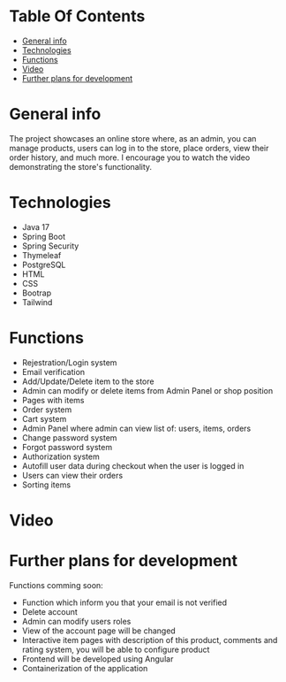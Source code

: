 # Table Of Contents
* [General info](#general-info)
* [Technologies](#technologies)
* [Functions](#functions)
* [Video](#video)
* [Further plans for development](#further-plans-for-development)

# General info
The project showcases an online store where, as an admin, you can manage products, users can log in to the store, place orders, view their order history, and much more. I encourage you to watch the video demonstrating the store's functionality.

# Technologies
* Java 17
* Spring Boot
* Spring Security
* Thymeleaf
* PostgreSQL
* HTML
* CSS
* Bootrap
* Tailwind

# Functions
- Rejestration/Login system
- Email verification
- Add/Update/Delete item to the store
- Admin can modify or delete items from Admin Panel or shop position
- Pages with items
- Order system
- Cart system
- Admin Panel where admin can view list of: users, items, orders
- Change password system
- Forgot password system
- Authorization system
- Autofill user data during checkout when the user is logged in
- Users can view their orders
- Sorting items

# Video 
# Further plans for development 
Functions comming soon:
- Function which inform you that your email is not verified
- Delete account
- Admin can modify users roles
- View of the account page will be changed
- Interactive item pages with description of this product, comments and rating system, you will be able to configure product
- Frontend will be developed using Angular
- Containerization of the application
